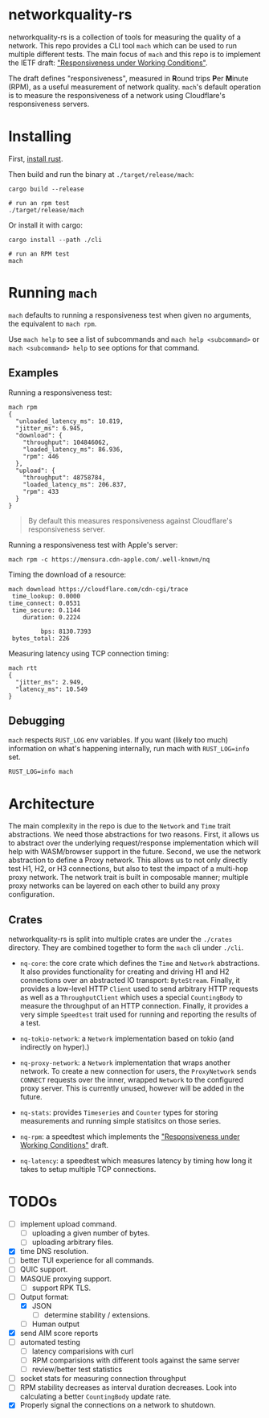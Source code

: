 # networkquality-rs

networkquality-rs is a collection of tools for measuring the quality of a
network. This repo provides a CLI tool `mach` which can be used to run multiple
different tests. The main focus of `mach` and this repo is to implement the IETF
draft: ["Responsiveness under Working Conditions"](draft). 

The draft defines "responsiveness", measured in **R**ound trips **P**er
**M**inute (RPM), as a useful measurement of network quality. `mach`'s default
operation is to measure the responsiveness of a network using Cloudflare's
responsiveness servers.

# Installing

First, [install rust](https://www.rust-lang.org/tools/install).

Then build and run the binary at `./target/release/mach`:
```shell
cargo build --release

# run an rpm test
./target/release/mach
```

Or install it with cargo:
```shell
cargo install --path ./cli

# run an RPM test
mach
```

# Running `mach`

`mach` defaults to running a responsiveness test when given no arguments, the
equivalent to `mach rpm`.

Use `mach help` to see a list of subcommands and `mach help <subcommand>` or
`mach <subcommand> help` to see options for that command.

## Examples

Running a responsiveness test:
```shell
mach rpm
{
  "unloaded_latency_ms": 10.819,
  "jitter_ms": 6.945,
  "download": {
    "throughput": 104846062,
    "loaded_latency_ms": 86.936,
    "rpm": 446
  },
  "upload": {
    "throughput": 48758784,
    "loaded_latency_ms": 206.837,
    "rpm": 433
  }
}
```

> By default this measures responsiveness against Cloudflare's responsiveness
server.

Running a responsiveness test with Apple's server: 
```shell
mach rpm -c https://mensura.cdn-apple.com/.well-known/nq
```

Timing the download of a resource:
```shell
mach download https://cloudflare.com/cdn-cgi/trace
 time_lookup: 0.0000
time_connect: 0.0531
 time_secure: 0.1144
    duration: 0.2224

         bps: 8130.7393
 bytes_total: 226
```

Measuring latency using TCP connection timing:
```shell
mach rtt
{
  "jitter_ms": 2.949,
  "latency_ms": 10.549
}
```

## Debugging

`mach` respects `RUST_LOG` env variables. If you want (likely too much)
information on what's happening internally, run mach with `RUST_LOG=info` set.

```shell
RUST_LOG=info mach
```

# Architecture

The main complexity in the repo is due to the `Network` and `Time` trait
abstractions. We need those abstractions for two reasons. First, it allows us to
abstract over the underlying request/response implementation which will help
with WASM/browser support in the future. Second, we use the network abstraction
to define a Proxy network. This allows us to not only directly test H1, H2, or
H3 connections, but also to test the impact of a multi-hop proxy network. The
network trait is built in composable manner; multiple proxy networks can be
layered on each other to build any proxy configuration.

## Crates

networkquality-rs is split into multiple crates are under the `./crates`
directory. They are combined together to form the `mach` cli under `./cli`.

- `nq-core`: the core crate which defines the `Time` and `Network` abstractions.
  It also provides functionality for creating and driving H1 and H2 connections
  over an abstracted IO transport: `ByteStream`. Finally, it provides a
  low-level HTTP `Client` used to send arbitrary HTTP requests as well as a
  `ThroughputClient` which uses a special `CountingBody` to measure the
  throughput of an HTTP connection. Finally, it provides a very simple
  `Speedtest` trait used for running and reporting the results of a test.

- `nq-tokio-network`: a `Network` implementation based on tokio (and indirectly
  on hyper).)

- `nq-proxy-network`: a `Network` implementation that wraps another network. To
  create a new connection for users, the `ProxyNetwork` sends `CONNECT` requests
  over the inner, wrapped `Network` to the configured proxy server. This is
  currently unused, however will be added in the future.

- `nq-stats`: provides `Timeseries` and `Counter` types for storing measurements
  and running simple statisitcs on those series.

- `nq-rpm`: a speedtest which implements the ["Responsiveness under Working
  Conditions"](draft) draft.

- `nq-latency`: a speedtest which measures latency by timing how long it takes
  to setup multiple TCP connections.

# TODOs

- [ ] implement upload command.
  - [ ] uploading a given number of bytes.
  - [ ] uploading arbitrary files.
- [x] time DNS resolution.
- [ ] better TUI experience for all commands.
- [ ] QUIC support.
- [ ] MASQUE proxying support.
    - [ ] support RPK TLS.
- [ ] Output format:
    - [x] JSON
      - [ ] determine stability / extensions.
    - [ ] Human output
- [x] send AIM score reports
- [ ] automated testing
    - [ ] latency comparisions with curl
    - [ ] RPM comparisions with different tools against the same server
    - [ ] review/better test statistics
- [ ] socket stats for measuring connection throughput
- [ ] RPM stability decreases as interval duration decreases. Look into calculating
  a better `CountingBody` update rate.
- [x] Properly signal the connections on a network to shutdown.

[draft]: https://datatracker.ietf.org/doc/html/draft-ietf-ippm-responsiveness-03
